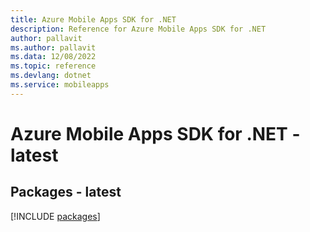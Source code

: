 ```yaml
---
title: Azure Mobile Apps SDK for .NET
description: Reference for Azure Mobile Apps SDK for .NET
author: pallavit
ms.author: pallavit
ms.data: 12/08/2022
ms.topic: reference
ms.devlang: dotnet
ms.service: mobileapps
---
```

# Azure Mobile Apps SDK for .NET - latest
## Packages - latest
[!INCLUDE [packages](mobile-apps-index.md)]